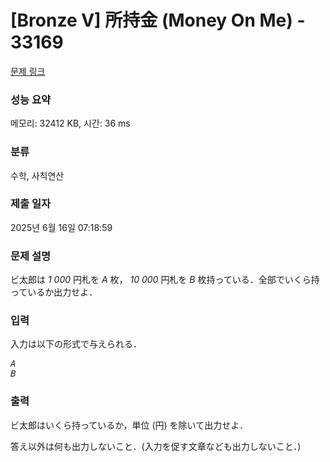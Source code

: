 # [Bronze V] 所持金 (Money On Me) - 33169 

[문제 링크](https://www.acmicpc.net/problem/33169) 

### 성능 요약

메모리: 32412 KB, 시간: 36 ms

### 분류

수학, 사칙연산

### 제출 일자

2025년 6월 16일 07:18:59

### 문제 설명

<p>ビ太郎は <var>1 000</var> 円札を <var>A</var> 枚， <var>10 000</var> 円札を <var>B</var> 枚持っている．全部でいくら持っているか出力せよ．</p>

### 입력 

 <p>入力は以下の形式で与えられる．</p>

<pre><var>A</var>
<var>B</var></pre>

### 출력 

 <p>ビ太郎はいくら持っているか，単位 (円) を除いて出力せよ．</p>

<p>答え以外は何も出力しないこと．(入力を促す文章なども出力しないこと．)</p>

